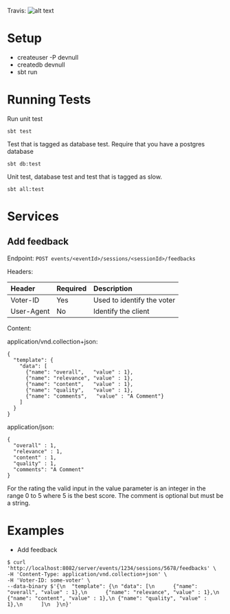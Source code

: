 Travis: ![alt text][build-status]

Setup
=====
* createuser -P devnull
* createdb devnull
* sbt run

Running Tests
=============

Run unit test

````
sbt test
````

Test that is tagged as database test. Require that you have a postgres database

````
sbt db:test
````

Unit test, database test and test that is tagged as slow.

````
sbt all:test
````

Services
========

Add feedback
------------

Endpoint: 
`POST events/<eventId>/sessions/<sessionId>/feedbacks`

Headers:

| Header       | Required | Description                |
|:-------------|:-------- |:-------------------------- |
| Voter-ID     | Yes      | Used to identify the voter |
| User-Agent   | No       | Identify the client        |

Content:

application/vnd.collection+json:

```
{
  "template": {
    "data": [
      {"name": "overall",   "value" : 1},
      {"name": "relevance", "value" : 1},
      {"name": "content",   "value" : 1},
      {"name": "quality",   "value" : 1},
      {"name": "comments",   "value" : "A Comment"}
    ]
  }
}
```

application/json:

```
{
  "overall" : 1,
  "relevance" : 1,
  "content" : 1,
  "quality" : 1,
  "comments": "A Comment"
}
```

For the rating the valid input in the value parameter is an integer in the range 0 to 5 where 5 is the best score.
The comment is optional but must be a string. 

Examples
========

* Add feedback
````
$ curl 'http://localhost:8082/server/events/1234/sessions/5678/feedbacks' \
-H 'Content-Type: application/vnd.collection+json' \
-H 'Voter-ID: some-voter' \
--data-binary $'{\n  "template": {\n "data": [\n      {"name": "overall", "value" : 1},\n      {"name": "relevance", "value" : 1},\n      {"name": "content", "value" : 1},\n {"name": "quality", "value" : 1},\n      ]\n  }\n}'
````


[build-status]: https://travis-ci.org/javaBin/devnull.svg "Build Status"
